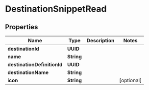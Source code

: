 

# DestinationSnippetRead


## Properties

| Name | Type | Description | Notes |
|------------ | ------------- | ------------- | -------------|
|**destinationId** | **UUID** |  |  |
|**name** | **String** |  |  |
|**destinationDefinitionId** | **UUID** |  |  |
|**destinationName** | **String** |  |  |
|**icon** | **String** |  |  [optional] |



